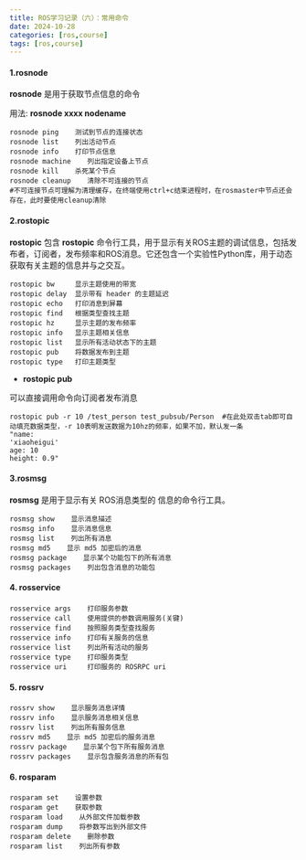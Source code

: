 ```yaml
---
title: ROS学习记录（六）：常用命令
date: 2024-10-28
categories: [ros,course]
tags: [ros,course]
---
```



#### 1.rosnode

__rosnode__ 是用于获取节点信息的命令

用法: __rosnode xxxx nodename__

```
rosnode ping    测试到节点的连接状态
rosnode list    列出活动节点
rosnode info    打印节点信息
rosnode machine    列出指定设备上节点
rosnode kill    杀死某个节点
rosnode cleanup    清除不可连接的节点
#不可连接节点可理解为清理缓存，在终端使用ctrl+c结束进程时，在rosmaster中节点还会存在，此时要使用cleanup清除
```

#### 2.rostopic

__rostopic__ 包含 __rostopic__ 命令行工具，用于显示有关ROS主题的调试信息，包括发布者，订阅者，发布频率和ROS消息。它还包含一个实验性Python库，用于动态获取有关主题的信息并与之交互。
```
rostopic bw     显示主题使用的带宽
rostopic delay  显示带有 header 的主题延迟
rostopic echo   打印消息到屏幕
rostopic find   根据类型查找主题
rostopic hz     显示主题的发布频率
rostopic info   显示主题相关信息
rostopic list   显示所有活动状态下的主题
rostopic pub    将数据发布到主题
rostopic type   打印主题类型
```
* __rostopic pub__

可以直接调用命令向订阅者发布消息

```
rostopic pub -r 10 /test_person test_pubsub/Person  #在此处双击tab即可自动填充数据类型，-r 10表明发送数据为10hz的频率，如果不加，默认发一条
"name: 
'xiaoheigui'
age: 10
height: 0.9"
```

#### 3.rosmsg
__rosmsg__ 是用于显示有关 ROS消息类型的 信息的命令行工具。

```
rosmsg show    显示消息描述
rosmsg info    显示消息信息
rosmsg list    列出所有消息
rosmsg md5    显示 md5 加密后的消息
rosmsg package    显示某个功能包下的所有消息
rosmsg packages    列出包含消息的功能包
```
#### 4. rosservice


```
rosservice args    打印服务参数
rosservice call    使用提供的参数调用服务(关键)
rosservice find    按照服务类型查找服务
rosservice info    打印有关服务的信息
rosservice list    列出所有活动的服务
rosservice type    打印服务类型
rosservice uri     打印服务的 ROSRPC uri
```

#### 5. rossrv

```
rossrv show    显示服务消息详情
rossrv info    显示服务消息相关信息
rossrv list    列出所有服务信息
rossrv md5    显示 md5 加密后的服务消息
rossrv package    显示某个包下所有服务消息
rossrv packages    显示包含服务消息的所有包
```

#### 6. rosparam

```
rosparam set    设置参数
rosparam get    获取参数
rosparam load    从外部文件加载参数
rosparam dump    将参数写出到外部文件
rosparam delete    删除参数
rosparam list    列出所有参数
```
